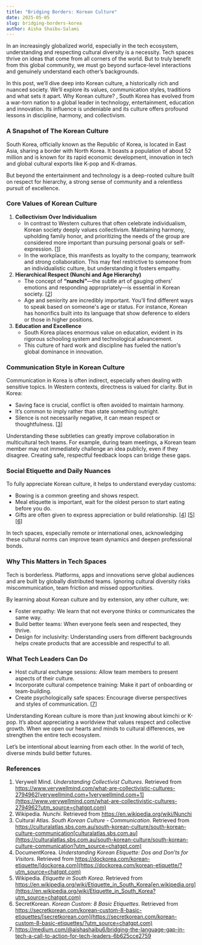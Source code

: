 ```yaml
---
title: "Bridging Borders: Korean Culture"
date: 2025-05-05
slug: bridging-borders-korea
author: Aisha Shaibu-Salami
---
```


In an increasingly globalized world, especially in the tech ecosystem, understanding and respecting cultural diversity is a necessity. Tech spaces thrive on ideas that come from all corners of the world. But to truly benefit from this global community, we must go beyond surface-level interactions and genuinely understand each other’s backgrounds.

In this post, we’ll dive deep into Korean culture, a historically rich and nuanced society. We’ll explore its values, communication styles, traditions and what sets it apart. Why Korean culture? , South Korea has evolved from a war-torn nation to a global leader in technology, entertainment, education and innovation. Its influence is undeniable and its culture offers profound lessons in discipline, harmony, and collectivism.

### **A Snapshot of The Korean Culture**

South Korea, officially known as the Republic of Korea, is located in East Asia, sharing a border with North Korea. It boasts a population of about 52 million and is known for its rapid economic development, innovation in tech and global cultural exports like K-pop and K-dramas. 

But beyond the entertainment and technology is a deep-rooted culture built on respect for hierarchy, a strong sense of community and a relentless pursuit of excellence.

### **Core Values of Korean Culture**

1. **Collectivism Over Individualism**
    - In contrast to Western cultures that often celebrate individualism, Korean society deeply values collectivism. Maintaining harmony, upholding family honor, and prioritizing the needs of the group are considered more important than pursuing personal goals or self-expression. [[1](#references)]
    - In the workplace, this manifests as loyalty to the company, teamwork and strong collaboration. This may feel restrictive to someone from an individualistic culture, but understanding it fosters empathy.
2. **Hierarchical Respect (Nunchi and Age Hierarchy)**
    - The concept of **“nunchi”**—the subtle art of gauging others’ emotions and responding appropriately—is essential in Korean society. [[2](#references)]
    - Age and seniority are incredibly important. You’ll find different ways to speak based on someone's age or status. For instance, Korean has honorifics built into its language that show deference to elders or those in higher positions.
3. **Education and Excellence**
    - South Korea places enormous value on education, evident in its rigorous schooling system and technological advancement.
    - This culture of hard work and discipline has fueled the nation's global dominance in innovation.

### Communication Style in Korean Culture

Communication in Korea is often indirect, especially when dealing with sensitive topics. In Western contexts, directness is valued for clarity. But in Korea:

- Saving face is crucial, conflict is often avoided to maintain harmony.
- It’s common to imply rather than state something outright.
- Silence is not necessarily negative, it can mean respect or thoughtfulness. [[3](#references)]

Understanding these subtleties can greatly improve collaboration in multicultural tech teams. For example, during team meetings, a Korean team member may not immediately challenge an idea publicly, even if they disagree. Creating safe, respectful feedback loops can bridge these gaps.

### Social Etiquette and Daily Nuances

To fully appreciate Korean culture, it helps to understand everyday customs:

- Bowing is a common greeting and shows respect.
- Meal etiquette is important,  wait for the oldest person to start eating before you do.
- Gifts are often given to express appreciation or build relationship. [[4](#references)] [[5](#references)] [[6](#references)]

In tech spaces, especially remote or international ones, acknowledging these cultural norms can improve team dynamics and deepen professional bonds.

### **Why This Matters in Tech Spaces**

Tech is borderless. Platforms, apps and innovations serve global audiences and are built by globally distributed teams. Ignoring cultural diversity risks miscommunication, team friction and missed opportunities.

By learning about Korean culture and by extension, any other culture, we:

- Foster empathy: We learn that not everyone thinks or communicates the same way.
- Build better teams: When everyone feels seen and respected, they thrive.
- Design for inclusivity: Understanding users from different backgrounds helps create products that are accessible and respectful to all.

### **What Tech Leaders Can Do**

- Host cultural exchange sessions: Allow team members to present aspects of their culture.
- Incorporate cultural competence training: Make it part of onboarding or team-building.
- Create psychologically safe spaces: Encourage diverse perspectives and styles of communication. [[7](#references)]

Understanding Korean culture is more than just knowing about kimchi or K-pop. It’s about appreciating a worldview that values respect and collective growth. When we open our hearts and minds to cultural differences, we strengthen the entire tech ecosystem.

Let’s be intentional about learning from each other. In the world of tech, diverse minds build better futures.

### References

1. Verywell Mind.  *Understanding Collectivist Cultures*. Retrieved from https://www.verywellmind.com/what-are-collectivistic-cultures-2794962[verywellmind.com+1verywellmind.com+1](https://www.verywellmind.com/what-are-collectivistic-cultures-2794962?utm_source=chatgpt.com)
2. Wikipedia. *Nunchi*. Retrieved from https://en.wikipedia.org/wiki/Nunchi
3. Cultural Atlas. *South Korean Culture - Communication*. Retrieved from https://culturalatlas.sbs.com.au/south-korean-culture/south-korean-culture-communication[culturalatlas.sbs.com.au](https://culturalatlas.sbs.com.au/south-korean-culture/south-korean-culture-communication?utm_source=chatgpt.com)
4. DocumentKorea. *Understanding Korean Etiquette: Dos and Don’ts for Visitors*. Retrieved from https://dockorea.com/korean-etiquette/[dockorea.com](https://dockorea.com/korean-etiquette/?utm_source=chatgpt.com)
5. Wikipedia. *Etiquette in South Korea*. Retrieved from https://en.wikipedia.org/wiki/Etiquette_in_South_Korea[en.wikipedia.org](https://en.wikipedia.org/wiki/Etiquette_in_South_Korea?utm_source=chatgpt.com)
6. SecretKorean. *Korean Custom: 8 Basic Etiquettes*. Retrieved from https://secretkorean.com/korean-custom-8-basic-etiquettes/[secretkorean.com](https://secretkorean.com/korean-custom-8-basic-etiquettes/?utm_source=chatgpt.com)
7. https://medium.com/@aishashaibu6/bridging-the-language-gap-in-tech-a-call-to-action-for-tech-leaders-6b625cce2759